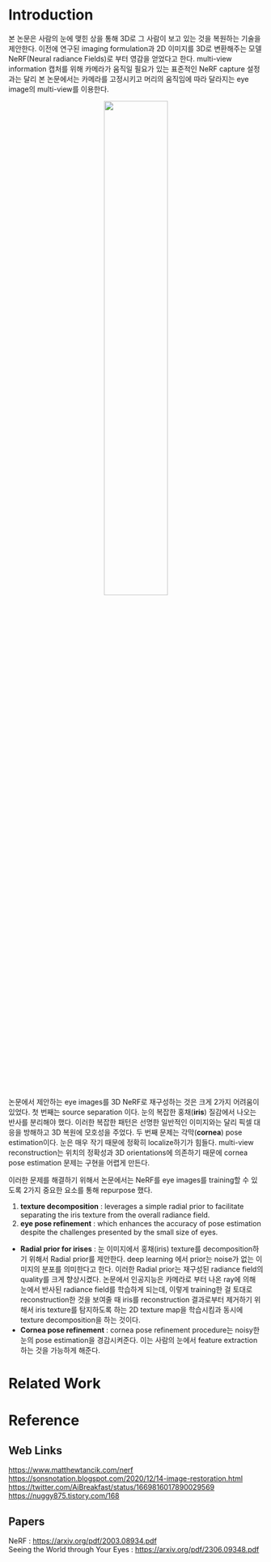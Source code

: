 # Introduction
본 논문은 사람의 눈에 맺힌 상을 통해 3D로 그 사람이 보고 있는 것을 복원하는 기술을 제안한다. 
이전에 연구된 imaging formulation과 2D 이미지를 3D로 변환해주는 모델 NeRF(Neural radiance Fields)로 부터 영감을 얻었다고 한다. 
multi-view information 캡처를 위해 카메라가 움직일 필요가 있는 표준적인 NeRF capture 설정과는 달리 본 논문에서는 카메라를 고정시키고 머리의 움직임에 따라 달라지는 eye image의 multi-view를 이용한다. 

<p align="center"><img src="https://github.com/em-1001/AI/assets/80628552/5795dc6d-9dfb-4d28-bba9-7ec3ba6ab29c" height="50%" width="50%"></p>


논문에서 제안하는 eye images를 3D NeRF로 재구성하는 것은 크게 2가지 어려움이 있었다. 
첫 번째는 source separation 이다. 눈의 복잡한 홍채(**iris**) 질감에서 나오는 반사를 분리해야 했다. 
이러한 복잡한 패턴은 선명한 일반적인 이미지와는 달리 픽셀 대응을 방해하고 3D 복원에 모호성을 주었다.
두 번째 문제는 각막(**cornea**) pose estimation이다. 눈은 매우 작기 때문에 정확히 localize하기가 힘들다. 
multi-view reconstruction는 위치의 정확성과 3D orientations에 의존하기 때문에 cornea pose estimation 문제는 구현을 어렵게 만든다. 

이러한 문제를 해결하기 위해서 논문에서는 NeRF를 eye images를 training할 수 있도록 2가지 중요한 요소를 통해 repurpose 했다. 

1. **texture decomposition** : leverages a simple radial prior to facilitate separating the iris texture from the overall radiance field.
2.  **eye pose refinement** : which enhances the accuracy of pose estimation despite the
challenges presented by the small size of eyes.

- **Radial prior for irises** : 눈 이미지에서 홍채(iris) texture를 decomposition하기 위해서 Radial prior를 제안한다. deep learning 에서 prior는 noise가 없는 이미지의 분포를 의미한다고 한다. 이러한 Radial prior는 재구성된 radiance field의 quality를 크게 향상시켰다. 논문에서 인공지능은 카메라로 부터 나온 ray에 의해 눈에서 반사된 radiance field를 학습하게 되는데, 이렇게 training한 걸 토대로 reconstruction한 것을 보여줄 때 iris를 reconstruction 결과로부터 제거하기 위해서 iris texture를 탐지하도록 하는 2D texture map을 학습시킴과 동시에 texture decomposition을 하는 것이다.         
- **Cornea pose refinement** :  cornea pose refinement procedure는 noisy한 눈의 pose estimation을 경감시켜준다. 이는 사람의 눈에서 feature extraction하는 것을 가능하게 해준다.   

# Related Work



# Reference
## Web Links
https://www.matthewtancik.com/nerf   
https://sonsnotation.blogspot.com/2020/12/14-image-restoration.html     
https://twitter.com/AiBreakfast/status/1669816017890029569     
https://nuggy875.tistory.com/168   

## Papers 
NeRF : https://arxiv.org/pdf/2003.08934.pdf  
Seeing the World through Your Eyes : https://arxiv.org/pdf/2306.09348.pdf  
